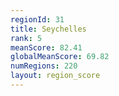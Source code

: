 ```yaml
---
regionId: 31
title: Seychelles
rank: 5
meanScore: 82.41
globalMeanScore: 69.82
numRegions: 220
layout: region_score
---
```

